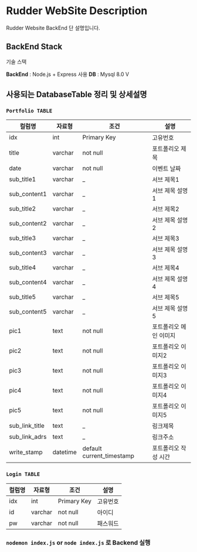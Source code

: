 # Rudder WebSite Description

Rudder Website BackEnd 단 설명입니다.

## BackEnd Stack

기술 스택

**BackEnd** : Node.js + Express 사용
**DB** : Mysql 8.0 V

## 사용되는 DatabaseTable 정리 및 상세설명

### `Portfolio TABLE`

| 컬럼명         | 자료형   | 조건                      | 설명                   |
| -------------- | -------- | ------------------------- | ---------------------- |
| idx            | int      | Primary Key               | 고유번호               |
| title          | varchar  | not null                  | 포트폴리오 제목        |
| date           | varchar  | not null                  | 이벤트 날짜            |
| sub_title1     | varchar  | \_                        | 서브 제목1             |
| sub_content1   | varchar  | \_                        | 서브 제목 설명1        |
| sub_title2     | varchar  | \_                        | 서브 제목2             |
| sub_content2   | varchar  | \_                        | 서브 제목 설명2        |
| sub_title3     | varchar  | \_                        | 서브 제목3             |
| sub_content3   | varchar  | \_                        | 서브 제목 설명3        |
| sub_title4     | varchar  | \_                        | 서브 제목4             |
| sub_content4   | varchar  | \_                        | 서브 제목 설명4        |
| sub_title5     | varchar  | \_                        | 서브 제목5             |
| sub_content5   | varchar  | \_                        | 서브 제목 설명5        |
| pic1           | text     | not null                  | 포트폴리오 메인 이미지 |
| pic2           | text     | not null                  | 포트폴리오 이미지2     |
| pic3           | text     | not null                  | 포트폴리오 이미지3     |
| pic4           | text     | not null                  | 포트폴리오 이미지4     |
| pic5           | text     | not null                  | 포트폴리오 이미지5     |
| sub_link_title | text     | \_                        | 링크제목               |
| sub_link_adrs  | text     | \_                        | 링크주소               |
| write_stamp    | datetime | default current_timestamp | 포트폴리오 작성 시간   |

### `Login TABLE`

| 컬럼명 | 자료형  | 조건        | 설명     |
| ------ | ------- | ----------- | -------- |
| idx    | int     | Primary Key | 고유번호 |
| id     | varchar | not null    | 아이디   |
| pw     | varchar | not null    | 패스워드 |

### `nodemon index.js` or `node index.js` 로 Backend 실행
